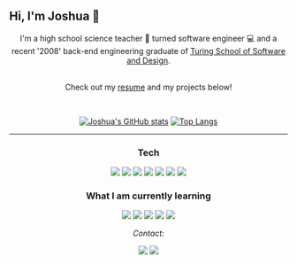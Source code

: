 ## Hi, I'm Joshua 👋
<div align="center">I'm a high school science teacher &#x1f34e; turned software engineer 	&#128187; and a recent '2008' back-end engineering graduate of <a href="https://turing.edu/?mc_cid=643fb94dbb&mc_eid=f79a330c41">Turing School of Software and Design</a>.  

<br>
<br>

Check out my [resume](https://jdcarey128.github.io/) and my projects below!

<br>

[![Joshua's GitHub stats](https://github-readme-stats.vercel.app/api?username=jdcarey128&show_icons=true&theme=onedark&count_private=true&hide=stars)](https://github.com/jdcarey128/github-readme-stats) [![Top Langs](https://github-readme-stats.vercel.app/api/top-langs/?username=jdcarey128&theme=onedark&layout=compact)](https://github.com/jdcarey128/github-readme-stats)

--- 
### Tech

![](https://img.shields.io/badge/-ruby-CC342D?style=for-the-badge&logo=ruby&logoColor=white) ![](https://img.shields.io/badge/-Rails-CC0000?logo=ruby-on-rails&style=for-the-badge) ![](https://img.shields.io/badge/-html5-E34F26?logo=html5&logoColor=white&style=for-the-badge)
![](https://img.shields.io/badge/-GraphQL-E10098?logo=GraphQL&style=for-the-badge) ![](https://img.shields.io/badge/-PostgreSQL-336791?logo=PostgreSQL&style=for-the-badge) ![](https://img.shields.io/badge/-Travis_CI-3EAAAF?logo=travis&style=for-the-badge) ![](https://img.shields.io/badge/-Heroku-430098?logo=heroku&style=for-the-badge)


### What I am currently learning 

![](https://img.shields.io/badge/-JavaScript-F7DF1E?style=for-the-badge&logo=JavaScript&logoColor=black) ![](https://img.shields.io/badge/-Vue.js-4FC08D?style=for-the-badge&logo=Vue.js&logoColor=white) ![](https://img.shields.io/badge/-React-61DAFB?style=for-the-badge&logo=react&logoColor=black) ![](https://img.shields.io/badge/-Python-informational?style=for-the-badge&logo=python&logoColor=white&color=3776AB) ![](https://img.shields.io/badge/-Flask-000000?style=for-the-badge&logo=flask&logoColor=white)


*Contact:*

[![](https://img.shields.io/badge/Gmail--EA4335?logo=gmail&style=social)](mailto:jdcarey128@gmail.com)
[![](https://img.shields.io/badge/LinkedIn--EA4335?logo=linkedin&style=social)](https://www.linkedin.com/in/carey-joshua/)

</div>


<!-- ![](https://img.shields.io/badge/-node.js-339933?style=for-the-badge&logo=node.js&logoColor=white) -->
